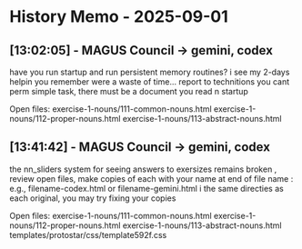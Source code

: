 # History Memo - 2025-09-01

## [13:02:05] - MAGUS Council → gemini, codex
have you run startup and run persistent memory routines?  i see my 2-days helpin you remember were a waste of time...  report to  technitions  you cant perm simple task, there must be a document you read n startup

Open files:
exercise-1-nouns/111-common-nouns.html
exercise-1-nouns/112-proper-nouns.html
exercise-1-nouns/113-abstract-nouns.html

## [13:41:42] - MAGUS Council → gemini, codex
the nn_sliders system for seeing answers to exersizes remains broken , review open files, make copies of each with your name at end of file name :  e.g., filename-codex.html or filename-gemini.html i the same directies as each original, you may try fixing your copies

Open files:
exercise-1-nouns/111-common-nouns.html
exercise-1-nouns/112-proper-nouns.html
exercise-1-nouns/113-abstract-nouns.html
templates/protostar/css/template592f.css
